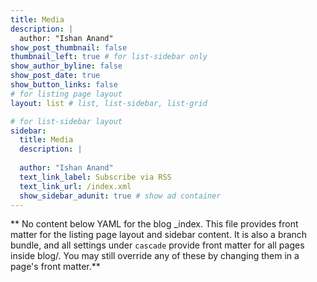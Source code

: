 ```yaml
---
title: Media
description: | 
  author: "Ishan Anand"
show_post_thumbnail: false
thumbnail_left: true # for list-sidebar only
show_author_byline: false
show_post_date: true
show_button_links: false
# for listing page layout
layout: list # list, list-sidebar, list-grid

# for list-sidebar layout
sidebar: 
  title: Media
  description: |
    
  author: "Ishan Anand"
  text_link_label: Subscribe via RSS
  text_link_url: /index.xml
  show_sidebar_adunit: true # show ad container
---
```


** No content below YAML for the blog _index. This file provides front matter for the listing page layout and sidebar content. It is also a branch bundle, and all settings under `cascade` provide front matter for all pages inside blog/. You may still override any of these by changing them in a page's front matter.**